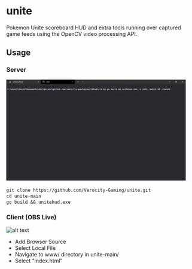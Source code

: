 # unite
Pokemon Unite scoreboard HUD and extra tools running over captured game feeds using the OpenCV video processing API.

## Usage

### Server
![alt text](https://github.com/Verocity-Gaming/unite/blob/main/data/server.gif "server")
```
git clone https://github.com/Verocity-Gaming/unite.git
cd unite-main
go build && unitehud.exe
```

### Client (OBS Live)
![alt text](https://github.com/Verocity-Gaming/unite/blob/main/data/client.gif "Client")
- Add Browser Source
- Select Local File
- Navigate to www/ directory in unite-main/
- Select "index.html"
